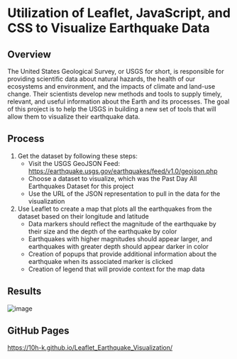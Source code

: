 # Utilization of Leaflet, JavaScript, and CSS to Visualize Earthquake Data #

## Overview ##

The United States Geological Survey, or USGS for short, is responsible for providing scientific data about natural hazards, the health of our ecosystems and environment, and the impacts of climate and land-use change. Their scientists develop new methods and tools to supply timely, relevant, and useful information about the Earth and its processes. The goal of this project is to help the USGS in building a new set of tools that will allow them to visualize their earthquake data.

## Process ##

1. Get the dataset by following these steps:
    - Visit the USGS GeoJSON Feed: https://earthquake.usgs.gov/earthquakes/feed/v1.0/geojson.php
    - Choose a dataset to visualize, which was the Past Day All Earthquakes Dataset for this project
    - Use the URL of the JSON representation to pull in the data for the visualization
2. Use Leaflet to create a map that plots all the earthquakes from the dataset based on their longitude and latitude
    - Data markers should reflect the magnitude of the earthquake by their size and the depth of the earthquake by color
    - Earthquakes with higher magnitudes should appear larger, and earthquakes with greater depth should appear darker in color
    - Creation of popups that provide additional information about the earthquake when its associated marker is clicked
    - Creation of legend that will provide context for the map data

## Results ##

![image](https://github.com/10H-K/Leaflet_Earthquake_Visualization/assets/152930492/b6c88649-5d9a-4622-ae52-00ba10a260f1)

## GitHub Pages ##

https://10h-k.github.io/Leaflet_Earthquake_Visualization/

